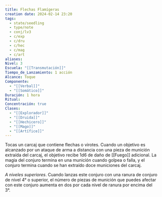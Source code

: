 ```yaml
---
title: Flechas Flamígeras
creation date: 2024-02-14 23:20
tags:
  - state/seedling
  - type/note
  - conj/lv3
  - c/exp
  - c/dru
  - c/hec
  - c/mag
  - c/art
aliases: 
Nivel: 3
Escuela: "[[Transmutación]]"
Tiempo_de_Lanzamiento: 1 acción
Alcance: Toque
Componente:
  - "[[Verbal]]"
  - "[[Somático]]"
Duración: 1 hora
Ritual: 
Concentración: true
Clases:
  - "[[Explorador]]"
  - "[[Druida]]"
  - "[[Hechicero]]"
  - "[[Mago]]"
  - "[[Artífice]]"
---
```

Tocas un carcaj que contiene flechas o virotes. Cuando un objetivo es alcanzado por un ataque de arma a distancia con una pieza de munición extraída del carcaj, el objetivo recibe 1d6 de daño de [[Fuego]] adicional. La magia del conjuro termina en una munición cuando golpea o falla, y el conjuro termina cuando se han extraído doce municiones del carcaj.

*A niveles superiores*. Cuando lanzas este conjuro con una ranura de conjuro de nivel 4° o superior, el número de piezas de munición que puedes afectar con este conjuro aumenta en dos por cada nivel de ranura por encima del 3°.